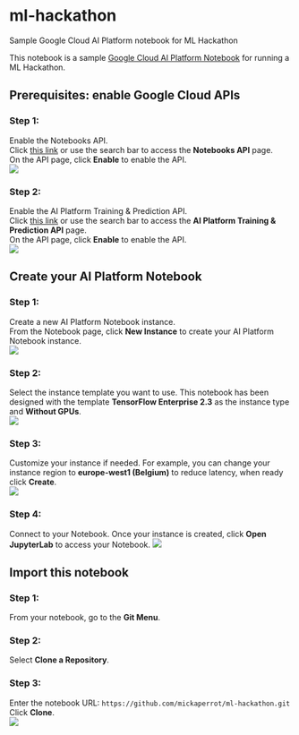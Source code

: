 # ml-hackathon
Sample Google Cloud AI Platform notebook for ML Hackathon

This notebook is a sample [Google Cloud AI Platform Notebook](https://cloud.google.com/ai-platform-notebooks) for running a ML Hackathon.  

## Prerequisites: enable Google Cloud APIs
### Step 1:
Enable the Notebooks API.  
Click [this link](https://console.cloud.google.com/apis/library/notebooks.googleapis.com) or use the search bar to access the **Notebooks API** page.  
On the API page, click **Enable** to enable the API.  
![](https://storage.googleapis.com/mickael_public_bucket/inetum-ml-hackathon/Screenshot-EnableNotebooksAPI.png)
### Step 2:
Enable the AI Platform Training & Prediction API.  
Click [this link](https://console.cloud.google.com/marketplace/product/google/ml.googleapis.com) or use the search bar to access the **AI Platform Training & Prediction API** page.  
On the API page, click **Enable** to enable the API.  
![](https://storage.googleapis.com/mickael_public_bucket/inetum-ml-hackathon/Screenshot-Enable%20CAIPAIP.png)

## Create your AI Platform Notebook
### Step 1:
Create a new AI Platform Notebook instance.  
From the Notebook page, click **New Instance** to create your AI Platform Notebook instance.  
![](https://storage.googleapis.com/mickael_public_bucket/inetum-ml-hackathon/Screenshot-CreateNotebook.png)
### Step 2:
Select the instance template you want to use.
This notebook has been designed with the template **TensorFlow Enterprise 2.3** as the instance type and **Without GPUs**.  
![](https://storage.googleapis.com/mickael_public_bucket/inetum-ml-hackathon/Screenshot-SelectInstanceType.png)
### Step 3:
Customize your instance if needed.
For example, you can change your instance region to **europe-west1 (Belgium)** to reduce latency, when ready click **Create**.  
![](https://storage.googleapis.com/mickael_public_bucket/inetum-ml-hackathon/Screenshot-CreateInstance.png)
### Step 4:
Connect to your Notebook.
Once your instance is created, click **Open JupyterLab** to access your Notebook.
![](https://storage.googleapis.com/mickael_public_bucket/inetum-ml-hackathon/Screenshot-OpenNotebook.png)

## Import this notebook
### Step 1:
From your notebook, go to the **Git Menu**.  
### Step 2:
Select **Clone a Repository**.  
### Step 3:
Enter the notebook URL:  ``https://github.com/mickaperrot/ml-hackathon.git``  
Click **Clone**.  
![](https://storage.googleapis.com/mickael_public_bucket/inetum-ml-hackathon/Screenshot-CloneNotebook.png)
